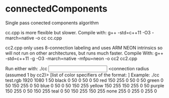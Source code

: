 # connectedComponents
Single pass conected components algorithm

cc.cpp is more flexible but slower. Compile with:
g++ -std=c++11 -O3 -march=native -o cc cc.cpp

cc2.cpp only uses 8-connection labeling and uses ARM NEON intrinsics so will not run on other architectures, but runs much faster. Compile With:
g++ -std=c++11 -g -O3 -march=native -mfpu=neon -o cc2 cc2.cpp

Run either with:
./cc <input raw rgb image> <width> <height> <connection radius (assumed 1 by cc2)> <region size threshold> [list of color specifiers of the format: <name> <red minimum> <red maximum> <green minimum> <green maximum> <blue minimum> <blue maximum>]
Example:
./cc test.rgb 1920 1080 1 50 black 0 50 0 50 0 50 red 150 255 0 50 0 50 green 0 50 150 255 0 50 blue 0 50 0 50 150 255 yellow 150 255 150 255 0 50 purple 150 255 0 50 150 255 teal 0 50 150 255 150 255 none 255 0 255 0 255 0
